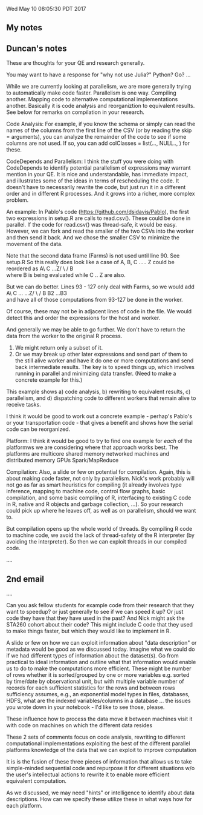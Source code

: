 Wed May 10 08:05:30 PDT 2017

## My notes



## Duncan's notes

These are thoughts for your QE and research generally.

You may want to have a response for "why not use Julia?" Python? Go? ...

While we are currently looking at parallelism, we are more generally trying to 
automatically make code faster. Parallelism is one way. Compiling another.
Mapping code to alternative computational implementations another.
Basically it is code analysis and reorganiztion to equivalent results.  
See below for remarks on compilation in your research.


Code Analysis:
For example, if you know the schema or simply can read the names of the columns from the first 
line of the CSV (or by reading the skip =  arguments), you can analyze the remainder of the code
to see if some columns are not used. If so, you can add colClasses = list(..., NULL.., ) for these.

CodeDepends and Parallelism:
I think the stuff you were doing with CodeDepends to identify potential parallelism
of expressions may warrant mention in your QE. 
It is nice and understandable, has immediate impact, and illustrates some of the ideas
in terms of rescheduling the code. It doesn't have to necessarily rewrite the code, but 
just run it in a different order and in different R processes.
And it grows into a richer, more complex problem.

An example: In Pablo's code (https://github.com/dsidavis/Pablo), 
the first two expressions in setup.R are calls to read.csv().
These could be done in parallel.  If the code for read.csv() was thread-safe, it would be easy.
However, we can fork and read the smaller of the two CSVs into the worker
and then send it back.  And we chose the smaller CSV to minimize the movement
of the data. 

Note that the second data frame (Farms) is not used until line 90. See setup.R
So this really does look like a case of
 A,  B, C ..... Z
could be reordered as
  A\ C ...Z/
    \     /
     B  
where B is being evaluated while C .. Z are also.

But we can do better. Lines 93 - 127 only deal with Farms, so we would add
  A\ C ...  ...Z/
    \          /
     B B2 ...B3  
and have all of those computations from 93-127 be done in the worker.

Of course, these may not be in adjacent lines of code in the file. We would detect this and 
order the expressions for the host and worker.

And generally we may be able to go further.  We don't have to return the data from the worker
to the original R process. 
 1) We might return only a subset of it. 
 2) Or we may break up other later expressions and send part of them to the still alive worker 
    and have it do one or more computations and send back intermediate results.
The key is to speed things up, which involves running in parallel and minimizing data transfer.
(Need to make a concrete example for this.)

This example shows 
 a) code analysis, 
 b) rewriting to equivalent results, 
 c) parallelism, and 
 d) dispatching code to different workers that remain alive to receive tasks.


I think it would be good to work out a concrete example - perhap's Pablo's or your 
transportation code - that gives a benefit and shows how the serial code can be reorganized.


Platform:
I think it would be good to try to find one example for *each* of the platformws we are considering
where that approach works best. The platforms are 
  multicore shared memory
  networked machines and distributed memory 
  GPUs
  Spark/MapReduce


Compilation:
Also, a slide or few on potential for compilation.
Again, this is about making code faster, not only by parallelism.
Nick's work probably will not go as far as smart heuristics for compiling
(it already involves type inference, mapping to machine code, control flow graphs,
basic compilation, and some basic compiling of R, interfacing to existing C code
in R, native and R objects and garbage collection, ...).
So your research could pick up where he leaves off, as well as on parallelism,
should we want to.

But compilation opens up the whole world of threads. By compiling R code to machine
code, we avoid the lack of thread-safety of the R interpreter (by avoiding the interpreter).
So then we can exploit threads in our compiled code.

....
## 2nd email
....


Can you ask fellow students for example code from their research that they want to speedup?
or just generally to see if we can speed it up?
Or just code they have that they have used in the past?
And Nick might ask the STA260 cohort about their code?
This might include C code that they used to make things faster, but which they would like to
implement in R.


A slide or few on how we can exploit information about "data description" or 
metadata would be good as we discussed today.
Imagine what we could do if we had different types of information about 
the dataset(s).  Go from practical to ideal information and outline what that
information would enable us to do to make the computations more efficient.
These might be
 number of rows
 whether it is sorted/grouped by one or more variables
   e.g. sorted by time/date
               by observational unit, but with multiple variable number of records for each
 sufficient statistics for the rows and between rows
   sufficiency assumes, e.g., an exponential model
 types
 in files, databases, HDFS, 
 what are the indexed variables/columns in a database
 ... 
 the issues you wrote down in your notebook - I'd like to see those, please.

These influence how to process the data
  move it between machines
  visit it with code on machines on which the different data resides
 

These 2 sets of comments focus on
 code analysis, rewriting to different computational implementations
 exploiting the best of the different parallel platforms
 knowledge of the data that we can exploit to improve computation

 It is is the fusion of these three pieces  of information that allows us to 
  take simple-minded sequential code and 
  repurpose it for different situations 
  w/o the user's intellectual actions to rewrite it
  to enable more efficient equivalent computation.


As we discussed, we may need "hints" or intelligence to identify
about data descriptions. How can we 
 specify these
 utilize these
   in what ways
   how for each platform.
